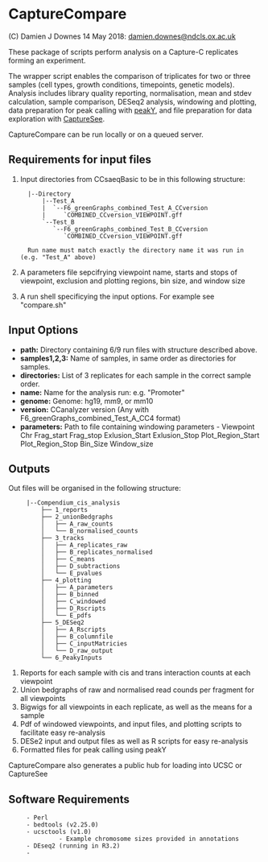 # CaptureCompare

(C) Damien J Downes 14 May 2018: damien.downes@ndcls.ox.ac.uk

These package of scripts perform analysis on a Capture-C replicates forming an experiment. 

The wrapper script enables the comparison of triplicates for two or three samples (cell types, growth conditions, timepoints, genetic models). Analysis includes library quality reporting, normalisation, mean and stdev calculation, sample comparison, DESeq2 analysis, windowing and plotting, data preparation for peak calling with [peakY](https://github.com/cqgd/pky), and file preparation for data exploration with [CaptureSee](https://capturesee.molbiol.ox.ac.uk/).

CaptureCompare can be run locally or on a queued server.
         
## Requirements for input files
         
1. Input directories from CCsaeqBasic to be in this following structure:

         |--Directory
             |--Test_A
             |  `--F6_greenGraphs_combined_Test_A_CCversion
             |     `COMBINED_CCversion_VIEWPOINT.gff
             `--Test_B
                `--F6_greenGraphs_combined_Test_B_CCversion
                   `COMBINED_CCversion_VIEWPOINT.gff      
  
         Run name must match exactly the directory name it was run in (e.g. "Test_A" above)
  
2. A parameters file sepcifrying viewpoint name, starts and stops of viewpoint, exclusion and plotting regions, bin size, and window size

3.  A run shell specificying the input options. For example see "compare.sh"

## Input Options

- **path:** Directory containing 6/9 run files with structure described above.
- **samples1,2,3:** Name of samples, in same order as directories for samples.
- **directories:** List of 3 replicates for each sample in the correct sample order.
- **name:** Name for the analysis run: e.g. "Promoter"
- **genome:** Genome: hg19, mm9, or mm10
- **version:** CCanalyzer version (Any with F6_greenGraphs_combined_Test_A_CC4 format)
- **parameters:** Path to file containing windowing parameters - Viewpoint    Chr Frag_start  Frag_stop Exlusion_Start Exlusion_Stop Plot_Region_Start Plot_Region_Stop Bin_Size Window_size

## Outputs

Out files will be organised in the following structure:

         |--Compendium_cis_analysis
             ├── 1_reports
             ├── 2_unionBedgraphs
             │   ├── A_raw_counts
             │   └── B_normalised_counts
             ├── 3_tracks
             │   ├── A_replicates_raw
             │   ├── B_replicates_normalised
             │   ├── C_means
             │   ├── D_subtractions
             │   └── E_pvalues
             ├── 4_plotting
             │   ├── A_parameters
             │   ├── B_binned
             │   ├── C_windowed
             │   ├── D_Rscripts
             │   └── E_pdfs
             ├── 5_DESeq2
             │   ├── A_Rscripts
             │   ├── B_columnfile
             │   ├── C_inputMatricies
             │   └── D_raw_output
             └── 6_PeakyInputs

1. Reports for each sample with cis and trans interaction counts at each viewpoint
2. Union bedgraphs of raw and normalised read counds per fragment for all viewpoints 
3. Bigwigs for all viewpoints in each replicate, as well as the means for a sample     
4. Pdf of windowed viewpoints, and input files, and plotting scripts to facilitate easy re-analysis
5. DESe2 input and output files as well as R scripts for easy re-analysis
6. Formatted files for peak calling using peakY
         
 CaptureCompare also generates a public hub for loading into UCSC or CaptureSee

## Software Requirements
         - Perl
         - bedtools (v2.25.0)
         - ucsctools (v1.0)
                  - Example chromosome sizes provided in annotations
         - DEseq2 (running in R3.2)
         - 
         


